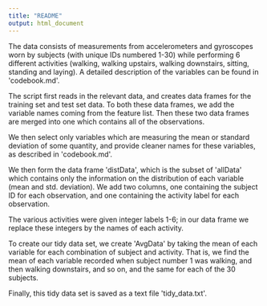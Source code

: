 ```yaml
---
title: "README"
output: html_document
---
```


The data consists of measurements from accelerometers and gyroscopes worn by subjects (with unique IDs numbered 1-30) while performing 6 different activities (walking, walking upstairs, walking downstairs, sitting, standing and laying). A detailed description of the variables can be found in 'codebook.md'. 

The script first reads in the relevant data, and creates data frames for the training set and test set data. To both these data frames, we add the variable names coming from the feature list. Then these two data frames are merged into one which contains all of the observations.

We then select only variables which are measuring the mean or standard deviation of some quantity, and provide cleaner names for these variables, as described in 'codebook.md'.

We then form the data frame 'distData', which is the subset of 'allData' which contains only the information on the distribution of each variable (mean and std. deviation). We add two columns, one containing the subject ID for each observation, and one containing the activity label for each observation.

The various activities were given integer labels 1-6; in our data frame we replace these integers by the names of each activity. 

To create our tidy data set, we create 'AvgData' by taking the mean of each variable for each combination of subject and activity. That is, we find the mean of each variable recorded when subject number 1 was walking,  and then walking downstairs, and so on, and the same for each of the 30 subjects.

Finally, this tidy data set is saved as a text file 'tidy_data.txt'.

